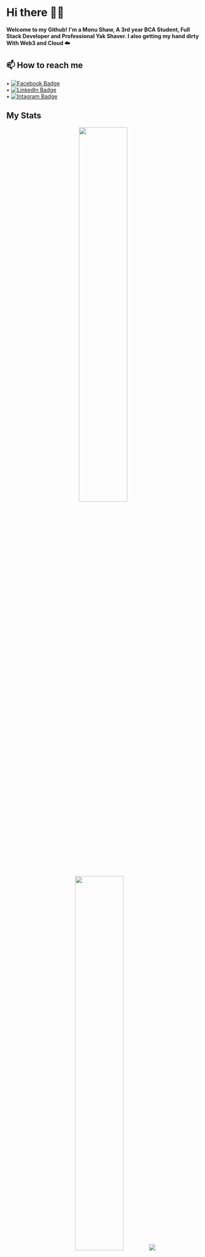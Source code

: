 # Hi there 👋🏾  
**Welcome to my Github! I'm a Monu Shaw, A 3rd year BCA Student, Full Stack Developer and Professional Yak Shaver. I also getting my hand dirty With Web3 and Cloud ☁️**
<!--- 👀 I’m interested in ...
## 🌱 I’m currently learning 
- 💞️ I’m looking to collaborate on ...
--->
## 📫 How to reach me <br />
• <a href=" https://www.facebook.com/monu.shaw.96558"><img src="https://img.shields.io/badge/-Monu%20Shaw%20-blue?style=plastic&amp;labelColor=blue&amp;logo=Facebook&amp;link=https://linkedin.com/in/monu-shaw-b08484170" alt="Facebook Badge"></a><br/>
• <a href="https://www.linkedin.com/in/monu-shaw-b08484170"><img src="https://img.shields.io/badge/-Monu%20Shaw%20-blue?style=plastic&amp;labelColor=blue&amp;logo=LinkedIn&amp;link=https://linkedin.com/in/monu-shaw-b08484170" alt="LinkedIn Badge"></a><br/>
• <a href="https://www.instagram.com/monu_.shaw"><img src="https://img.shields.io/badge/-Monu%20Shaw%20-blue?style=plastic&amp;labelColor=blue&amp;logo=Instagram&amp;link=https://linkedin.com/in/monu-shaw-b08484170" alt="Intagram Badge"> </a><br/>

<!---
monu-shaw/monu-shaw is a ✨ special ✨ repository because its `README.md` (this file) appears on your GitHub profile.
You can click the Preview link to take a look at your changes.
--->
## My Stats
<p align="center">
  <img height="50%" width="auto" src ="https://github-readme-stats.vercel.app/api?username=monu-shaw&show_icons=true&count_private=true&theme=darcula&hide_border=true&hide=issues,contribs&bg_color=00000000">
  <img height="50%" width="auto" src ="https://github-readme-stats.vercel.app/api/top-langs/?username=monu-shaw&layout=compact&hide_border=true&theme=darcula&bg_color=00000000">
  <img src ="https://github-readme-streak-stats.herokuapp.com?user=monu-shaw&theme=darcula&hide_border=true&background=FFFFFF00">
  <br>
  <br>
</p>
